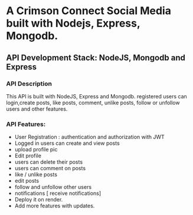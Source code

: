 # A Crimson Connect Social Media built with Nodejs, Express, Mongodb.

## API Development Stack: NodeJS, Mongodb and Express

### API Description
This API is built with NodeJS, Express and Mongodb. registered users can login,create posts, like posts, comment, unlike posts, follow or unfollow users and other features.

### API Features:
- User Registration : authentication and authorization with JWT
- Logged in users can create and view posts
- upload profile pic
- Edit profile
- users can delete their posts
- users can comment on posts
- like / unlike posts
- edit posts
- follow and unfollow other users
- notifications [ receive notifications]
- Deploy it on render.
- Add more features with updates.
